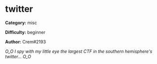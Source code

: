 # twitter

**Category:** misc

**Difficulty:** beginner

**Author:** Crem#2193

_O\_O I spy with my little eye the largest CTF in the southern hemisphere's twitter... O\_O_
